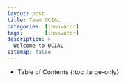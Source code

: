 ```yaml
---
layout: post
title: Team OCIAL
categories: [innovator]
tags:       [innovator]
description: >
  Welcome to OCIAL
sitemap: false
---
```

- Table of Contents
{:toc .large-only}


